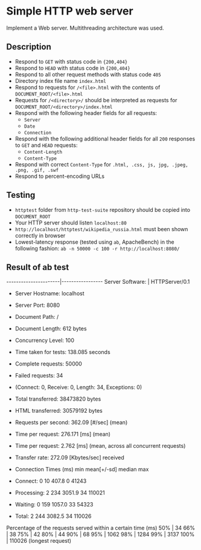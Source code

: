 Simple HTTP web server
=====================

Implement a Web server. Multithreading architecture was used.

## Description ##

* Respond to `GET` with status code in `{200,404}`
* Respond to `HEAD` with status code in `{200,404}`
* Respond to all other request methods with status code `405`
* Directory index file name `index.html`
* Respond to requests for `/<file>.html` with the contents of `DOCUMENT_ROOT/<file>.html`
* Requests for `/<directory>/` should be interpreted as requests for `DOCUMENT_ROOT/<directory>/index.html`
* Respond with the following header fields for all requests:
  * `Server`
  * `Date`
  * `Connection`
* Respond with the following additional header fields for all `200` responses to `GET` and `HEAD` requests:
  * `Content-Length`
  * `Content-Type`
* Respond with correct `Content-Type` for `.html, .css, js, jpg, .jpeg, .png, .gif, .swf`
* Respond to percent-encoding URLs


## Testing ##

* `httptest` folder from `http-test-suite` repository should be copied into `DOCUMENT_ROOT`
* Your HTTP server should listen `localhost:80`
* `http://localhost/httptest/wikipedia_russia.html` must been shown correctly in browser
* Lowest-latency response (tested using `ab`, ApacheBench) in the following fashion: `ab -n 50000 -c 100 -r http://localhost:8080/`


## Result of ab test ##
----------------------|-----------------
  Server Software:    |    HTTPServer/0.1
* Server Hostname:        localhost
* Server Port:            8080

* Document Path:          /
* Document Length:        612 bytes

* Concurrency Level:      100
* Time taken for tests:   138.085 seconds
* Complete requests:      50000
* Failed requests:        34
*   (Connect: 0, Receive: 0, Length: 34, Exceptions: 0)
* Total transferred:      38473820 bytes
* HTML transferred:       30579192 bytes
* Requests per second:    362.09 [#/sec] (mean)
* Time per request:       276.171 [ms] (mean)
* Time per request:       2.762 [ms] (mean, across all concurrent requests)
* Transfer rate:          272.09 [Kbytes/sec] received

* Connection Times (ms)
               min  mean[+/-sd] median   max
* Connect:        0   10 407.8      0   41243
* Processing:     2  234 3051.9     34  110021
* Waiting:        0  159 1057.0     33   54323
* Total:          2  244 3082.5     34  110026

Percentage of the requests served within a certain time (ms)
  50%  |   34
  66%  |   38
  75%  |   42
  80%  |   44
  90%  |   68
  95%  | 1062
  98%  | 1284
  99%  | 3137
  100% | 110026 (longest request)
